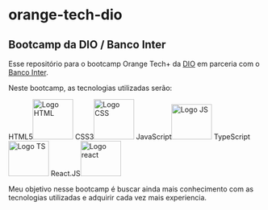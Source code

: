 # orange-tech-dio
 ## Bootcamp da DIO / Banco Inter
 
 Esse repositório para o bootcamp Orange Tech+ da <a href="https://www.dio.me/en" target = "_blank">DIO</a> em parceria com o <a href="https://www.bancointer.com.br/" target = "_blank">Banco Inter</a>.

Neste bootcamp, as tecnologias utilizadas serão:

HTML5<img src="https://upload.wikimedia.org/wikipedia/commons/6/61/HTML5_logo_and_wordmark.svg" alt="Logo HTML" style="width: 80px; height: 80px"> CSS3<img src="https://upload.wikimedia.org/wikipedia/commons/d/d5/CSS3_logo_and_wordmark.svg" alt="Logo CSS" style="width: 80px; height: 80px"> JavaScript<img src="https://logospng.org/download/javascript/logo-javascript-icon-512.png" alt="Logo JS" style="width: 80px; height: 70px"> TypeScript<img src="https://logospng.org/download/typescript/typescript-256.png" alt="Logo TS" style="width: 80px; height: 70px"> React.JS<img src="https://brandslogos.com/wp-content/uploads/images/large/react-logo.png" alt="Logo react" style="width: 80px; height: 70px">

Meu objetivo nesse bootcamp é buscar ainda mais conhecimento com as tecnologias utilizadas e adquirir cada vez mais experiencia.
